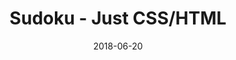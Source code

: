 ---
title: 'Sudoku - Just CSS/HTML'
description: 'Complete a sudoku puzzle without Javascript or server-side interaction.'
gametype: 'easy'
gameid: 23
date: 2018-06-20
tags: []
draft: false
type: 'games'
num19: [{'idx':1,'arr1':[1,2,3,4,5,6,7,8,9],'arr2':[1,2,3,4,5,6,7,8,9]},{'idx':2,'arr1':[1,2,3,4,5,6,7,8,9],'arr2':[1,2,3,4,5,6,7,8,9]},{'idx':3,'arr1':[1,2,3,4,5,6,7,8,9],'arr2':[1,2,3,4,5,6,7,8,9]},{'idx':4,'arr1':[1,2,3,4,5,6,7,8,9],'arr2':[1,2,3,4,5,6,7,8,9]},{'idx':5,'arr1':[1,2,3,4,5,6,7,8,9],'arr2':[1,2,3,4,5,6,7,8,9]},{'idx':6,'arr1':[1,2,3,4,5,6,7,8,9],'arr2':[1,2,3,4,5,6,7,8,9]},{'idx':7,'arr1':[1,2,3,4,5,6,7,8,9],'arr2':[1,2,3,4,5,6,7,8,9]},{'idx':8,'arr1':[1,2,3,4,5,6,7,8,9],'arr2':[1,2,3,4,5,6,7,8,9]},{'idx':9,'arr1':[1,2,3,4,5,6,7,8,9],'arr2':[1,2,3,4,5,6,7,8,9]}]
puzzle: [[0, 6, 0, 0, 0, 7, 0, 0, 0], [3, 0, 0, 0, 0, 0, 7, 2, 0], [1, 0, 0, 3, 0, 0, 8, 0, 0], [0, 7, 1, 0, 0, 6, 4, 0, 0], [9, 0, 0, 0, 7, 0, 0, 0, 5], [0, 0, 5, 9, 0, 0, 2, 8, 0], [0, 0, 2, 0, 0, 1, 0, 0, 6], [0, 9, 4, 0, 0, 0, 0, 0, 8], [0, 0, 0, 4, 0, 0, 0, 5, 0]]
layout: 'sudokucssstatic'
---